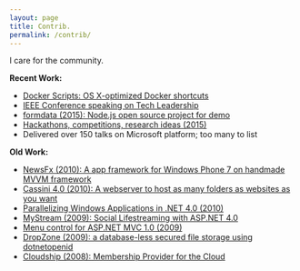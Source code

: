 ```yaml
---
layout: page
title: Contrib.
permalink: /contrib/
---
```

I care for the community. 

__Recent Work:__ 

- [Docker Scripts: OS X-optimized Docker shortcuts](https://github.com/tsaqib/docker-scripts)
- [IEEE Conference speaking on Tech Leadership](https://www.youtube.com/watch?v=Dttbdo4agr4)
- [formdata (2015): Node.js open source project for demo](https://github.com/tsaqib/formdata)
- [Hackathons, competitions, research ideas (2015)](https://gist.github.com/tsaqib/9a8ded18603881b76a8f)
- Delivered over 150 talks on Microsoft platform; too many to list

__Old Work:__ 

- [NewsFx (2010): A app framework for Windows Phone 7 on handmade MVVM framework](http://newsfx.codeplex.com)
- [Cassini 4.0 (2010): A webserver to host as many folders as websites as you want](http://weblogs.asp.net/tanzimsaqib/announcing-cassini-4-0)
- [Parallelizing Windows Applications in .NET 4.0 (2010)](https://dzone.com/articles/parallelizing-windows)
- [MyStream (2009): Social Lifestreaming with ASP.NET 4.0](http://www.codeproject.com/Articles/38724/MyStream-Social-Lifestreaming-with-ASP-NET)
- [Menu control for ASP.NET MVC 1.0 (2009)](http://weblogs.asp.net/tanzimsaqib/building-a-basic-menu-control-for-asp-net-mvc)
- [DropZone (2009): a database-less secured file storage using dotnetopenid](http://weblogs.asp.net/tanzimsaqib/dropzone-how-i-built-a-database-less-secured-file-storage-using-dotnetopenid)
- [Cloudship (2008): Membership Provider for the Cloud](http://dotnetslackers.com/articles/aspnet/Azure-Cloudship-Membership-Provider-for-the-Cloud.aspx)